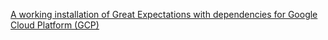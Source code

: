 <span><a href='/docs/oss/guides/setup/installation/install_gx.md'>A working installation of Great Expectations with dependencies for Google Cloud Platform (GCP)</a></span>
